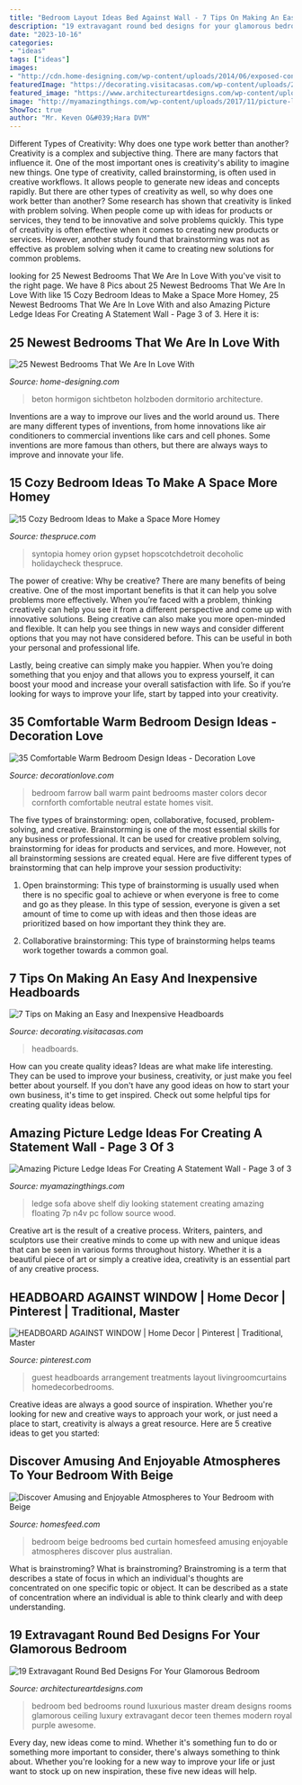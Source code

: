 ```yaml
---
title: "Bedroom Layout Ideas Bed Against Wall - 7 Tips On Making An Easy And Inexpensive Headboards"
description: "19 extravagant round bed designs for your glamorous bedroom"
date: "2023-10-16"
categories:
- "ideas"
tags: ["ideas"]
images:
- "http://cdn.home-designing.com/wp-content/uploads/2014/06/exposed-concrete-wall-bedroom.jpeg"
featuredImage: "https://decorating.visitacasas.com/wp-content/uploads/2009/07/HEADBOARDS-14.jpg"
featured_image: "https://www.architectureartdesigns.com/wp-content/uploads/2016/06/4-5.jpg"
image: "http://myamazingthings.com/wp-content/uploads/2017/11/picture-ledge-12-.jpg"
ShowToc: true
author: "Mr. Keven O&#039;Hara DVM"
---
```



Different Types of Creativity: Why does one type work better than another?
Creativity is a complex and subjective thing. There are many factors that influence it. One of the most important ones is creativity's ability to imagine new things. One type of creativity, called brainstorming, is often used in creative workflows. It allows people to generate new ideas and concepts rapidly. But there are other types of creativity as well, so why does one work better than another?
Some research has shown that creativity is linked with problem solving. When people come up with ideas for products or services, they tend to be innovative and solve problems quickly. This type of creativity is often effective when it comes to creating new products or services. However, another study found that brainstorming was not as effective as problem solving when it came to creating new solutions for common problems.

	

		
looking for 25 Newest Bedrooms That We Are In Love With you've visit to the right page. We have 8 Pics about 25 Newest Bedrooms That We Are In Love With like 15 Cozy Bedroom Ideas to Make a Space More Homey, 25 Newest Bedrooms That We Are In Love With and also Amazing Picture Ledge Ideas For Creating A Statement Wall - Page 3 of 3. Here it is:
		
    
## 25 Newest Bedrooms That We Are In Love With

<img loading=lazy src="http://cdn.home-designing.com/wp-content/uploads/2014/06/exposed-concrete-wall-bedroom.jpeg" onerror="this.onerror=null;this.src='https://tse3.mm.bing.net/th?id=OIP.l_JR7MSp27RC-GVLwkfH7wHaFF&amp;pid=15.1';" alt="25 Newest Bedrooms That We Are In Love With">

_Source: home-designing.com_

>beton hormigon sichtbeton holzboden dormitorio architecture. 

	

Inventions are a way to improve our lives and the world around us. There are many different types of inventions, from home innovations like air conditioners to commercial inventions like cars and cell phones. Some inventions are more famous than others, but there are always ways to improve and innovate your life.

    
## 15 Cozy Bedroom Ideas To Make A Space More Homey

<img loading=lazy src="https://www.thespruce.com/thmb/yAfalif7SHyuyBIluVuZ7c998YI=/3029x2019/filters:no_upscale():max_bytes(150000):strip_icc()/syntopia19-0190-b88e7efe83bb4d5e94a650a3212d59aa.jpg" onerror="this.onerror=null;this.src='https://tse2.mm.bing.net/th?id=OIP.qyNkEPmnJ3ByWmyNeDXZoAHaE7&amp;pid=15.1';" alt="15 Cozy Bedroom Ideas to Make a Space More Homey">

_Source: thespruce.com_

>syntopia homey orion gypset hopscotchdetroit decoholic holidaycheck thespruce. 

	

The power of creative: Why be creative?
There are many benefits of being creative. One of the most important benefits is that it can help you solve problems more effectively. When you’re faced with a problem, thinking creatively can help you see it from a different perspective and come up with innovative solutions.
Being creative can also make you more open-minded and flexible. It can help you see things in new ways and consider different options that you may not have considered before. This can be useful in both your personal and professional life.

Lastly, being creative can simply make you happier. When you’re doing something that you enjoy and that allows you to express yourself, it can boost your mood and increase your overall satisfaction with life. So if you’re looking for ways to improve your life, start by tapped into your creativity.

    
## 35 Comfortable Warm Bedroom Design Ideas - Decoration Love

<img loading=lazy src="http://www.decorationlove.com/wp-content/uploads/2016/07/Farrow-and-Ball-Paint-Colors-Bedroom.jpg" onerror="this.onerror=null;this.src='https://tse3.mm.bing.net/th?id=OIP.Hz_y1dTU22HlP0HQRqN4PQHaLJ&amp;pid=15.1';" alt="35 Comfortable Warm Bedroom Design Ideas - Decoration Love">

_Source: decorationlove.com_

>bedroom farrow ball warm paint bedrooms master colors decor cornforth comfortable neutral estate homes visit. 

	

The five types of brainstorming: open, collaborative, focused, problem-solving, and creative.
Brainstorming is one of the most essential skills for any business or professional. It can be used for creative problem solving, brainstorming for ideas for products and services, and more. However, not all brainstorming sessions are created equal. Here are five different types of brainstorming that can help improve your session productivity: 
1. Open brainstorming: This type of brainstorming is usually used when there is no specific goal to achieve or when everyone is free to come and go as they please. In this type of session, everyone is given a set amount of time to come up with ideas and then those ideas are prioritized based on how important they think they are.

2. Collaborative brainstorming: This type of brainstorming helps teams work together towards a common goal.

    
## 7 Tips On Making An Easy And Inexpensive Headboards

<img loading=lazy src="https://decorating.visitacasas.com/wp-content/uploads/2009/07/HEADBOARDS-14.jpg" onerror="this.onerror=null;this.src='https://tse4.mm.bing.net/th?id=OIP.ScnGq-iK8AubvaKjzZ_MAgHaE7&amp;pid=15.1';" alt="7 Tips on Making an Easy and Inexpensive Headboards">

_Source: decorating.visitacasas.com_

>headboards. 

	

How can you create quality ideas?
Ideas are what make life interesting. They can be used to improve your business, creativity, or just make you feel better about yourself. If you don't have any good ideas on how to start your own business, it's time to get inspired. Check out some helpful tips for creating quality ideas below.

    
## Amazing Picture Ledge Ideas For Creating A Statement Wall - Page 3 Of 3

<img loading=lazy src="http://myamazingthings.com/wp-content/uploads/2017/11/picture-ledge-12-.jpg" onerror="this.onerror=null;this.src='https://tse3.mm.bing.net/th?id=OIP.L9CCjH0nX4S75H48dplZwAHaE7&amp;pid=15.1';" alt="Amazing Picture Ledge Ideas For Creating A Statement Wall - Page 3 of 3">

_Source: myamazingthings.com_

>ledge sofa above shelf diy looking statement creating amazing floating 7p n4v pc follow source wood. 

	

Creative art is the result of a creative process. Writers, painters, and sculptors use their creative minds to come up with new and unique ideas that can be seen in various forms throughout history. Whether it is a beautiful piece of art or simply a creative idea, creativity is an essential part of any creative process.

    
## HEADBOARD AGAINST WINDOW | Home Decor | Pinterest | Traditional, Master

<img loading=lazy src="https://s-media-cache-ak0.pinimg.com/736x/76/ac/e8/76ace82d2126e12f7db4a1203c17bccd.jpg" onerror="this.onerror=null;this.src='https://tse3.mm.bing.net/th?id=OIP.2A47RoTMtweqtFRGrB_36QAAAA&amp;pid=15.1';" alt="HEADBOARD AGAINST WINDOW | Home Decor | Pinterest | Traditional, Master">

_Source: pinterest.com_

>guest headboards arrangement treatments layout livingroomcurtains homedecorbedrooms. 

	

Creative ideas are always a good source of inspiration. Whether you're looking for new and creative ways to approach your work, or just need a place to start, creativity is always a great resource. Here are 5 creative ideas to get you started: 

    
## Discover Amusing And Enjoyable Atmospheres To Your Bedroom With Beige

<img loading=lazy src="https://homesfeed.com/wp-content/uploads/2015/06/beige-bedroom-ideas-with-divan-bed-and-floral-headboard-and-round-silver-nightstands-with-table-lamps-and-desk-plus-chair-and-rug-in-floor-plus-curtain.jpg" onerror="this.onerror=null;this.src='https://tse2.mm.bing.net/th?id=OIP.o5cM63YwstRkJ6fCgLIqXQHaFj&amp;pid=15.1';" alt="Discover Amusing and Enjoyable Atmospheres to Your Bedroom with Beige">

_Source: homesfeed.com_

>bedroom beige bedrooms bed curtain homesfeed amusing enjoyable atmospheres discover plus australian. 

	

What is brainstroming?
What is brainstroming? Brainstroming is a term that describes a state of focus in which an individual's thoughts are concentrated on one specific topic or object. It can be described as a state of concentration where an individual is able to think clearly and with deep understanding.

    
## 19 Extravagant Round Bed Designs For Your Glamorous Bedroom

<img loading=lazy src="https://www.architectureartdesigns.com/wp-content/uploads/2016/06/4-5.jpg" onerror="this.onerror=null;this.src='https://tse3.mm.bing.net/th?id=OIP.HDBWVxteeKvkhJAfgs8xbADgEs&amp;pid=15.1';" alt="19 Extravagant Round Bed Designs For Your Glamorous Bedroom">

_Source: architectureartdesigns.com_

>bedroom bed bedrooms round luxurious master dream designs rooms glamorous ceiling luxury extravagant decor teen themes modern royal purple awesome. 

	

Every day, new ideas come to mind. Whether it's something fun to do or something more important to consider, there's always something to think about. Whether you're looking for a new way to improve your life or just want to stock up on new inspiration, these five new ideas will help.


